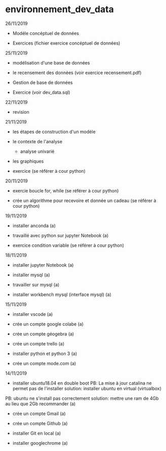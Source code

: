 # environnement_dev_data



26/11/2019

- Modéle concéptuel de données

- Exercices (fichier exercice concéptuel de données)


25/11/2019

- modélisation d'une base de données

- le recensement des données (voir exercice recensement.pdf)

- Gestion de base de données 

- Exercice (voir dev_data.sql)

22/11/2019
 
- revision

21/11/2019

- les étapes de construction d'un modéle 

- le contexte de l'analyse

	- analyse univarié

- les graphiques

- exercice (se référer à cour python)


20/11/2019

- exercie boucle for, while (se référer à cour python)

- crée un algorithme pour recevoire et donnée un cadeau (se référer à cour python)


19/11/2019

- installer anconda (a)

- travaillé avec python sur jupyter Notebook (a)

- exercice condition variable (se référer à cour python)

18/11/2019

- installer jupyter Notebook (a)

- installer mysql (a)

- travailler sur mysql (a)

- installer workbench mysql (interface mysql) (a)


15/11/2019

- installer vscode (a)

- crée un compte google colabe (a)

- crée un compte géogebra (a)

- crée un compte trello (a)

- installer python et python 3 (a)

- crée un compte mode.com (a)

14/11/2019

- installer ubuntu18.04 en double boot
PB: La mise à jour catalina ne permet pas de l'installer 
solution: installer ubuntu en virtual (virtualbox) 

PB: ubuntu ne s'install pas correctement 
solution: mettre une ram de 4Gb au lieu que 2Gb recommander (a)

- crée un compte Gmail (a)

- crée un compte Github (a)

- installer Git en local (a)

- installer googlechrome (a)










